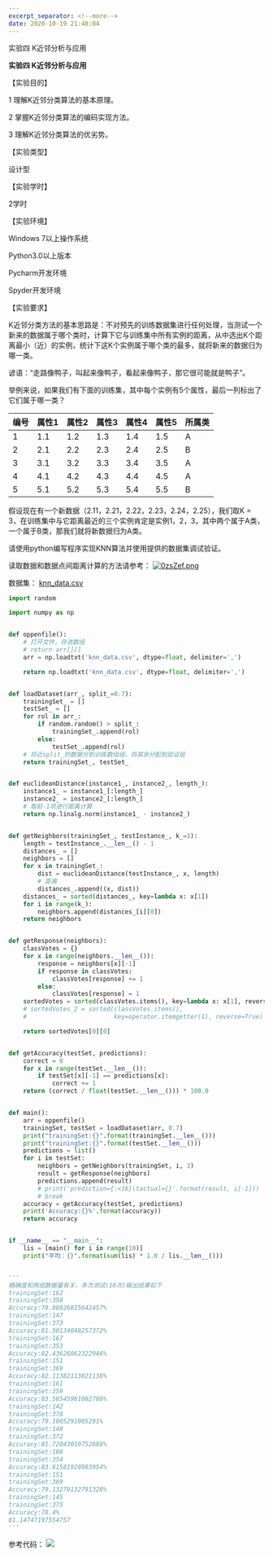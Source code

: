 ```yaml
---
excerpt_separator: <!--more-->
date: 2020-10-19 21:48:04
---
```


 实验四  K近邻分析与应用
<!--more-->

**实验四 K近邻分析与应用**

【实验目的】

1 理解K近邻分类算法的基本原理。

2 掌握K近邻分类算法的编码实现方法。

3 理解K近邻分类算法的优劣势。

【实验类型】

设计型

【实验学时】

2学时

【实验环境】

Windows 7以上操作系统

Python3.0以上版本

Pycharm开发环境

Spyder开发环境

【实验要求】

K近邻分类方法的基本思路是：不对预先的训练数据集进行任何处理，当测试一个新来的数据属于哪个类时，计算下它与训练集中所有实例的距离，从中选出K个距离最小（近）的实例，统计下这K个实例属于哪个类的最多，就将新来的数据归为哪一类。

谚语：“走路像鸭子，叫起来像鸭子，看起来像鸭子，那它很可能就是鸭子”。

举例来说，如果我们有下面的训练集，其中每个实例有5个属性，最后一列标出了它们属于哪一类？

| 编号 | 属性1 | 属性2 | 属性3 | 属性4 | 属性5 | 所属类 |
|------|-------|-------|-------|-------|-------|--------|
| 1    | 1.1   | 1.2   | 1.3   | 1.4   | 1.5   | A      |
| 2    | 2.1   | 2.2   | 2.3   | 2.4   | 2.5   | B      |
| 3    | 3.1   | 3.2   | 3.3   | 3.4   | 3.5   | A      |
| 4    | 4.1   | 4.2   | 4.3   | 4.4   | 4.5   | A      |
| 5    | 5.1   | 5.2   | 5.3   | 5.4   | 5.5   | B      |

假设现在有一个新数据（2.11，2.21，2.22，2.23，2.24，2.25），我们取K =
3，在训练集中与它距离最近的三个实例肯定是实例1，2，3，其中两个属于A类，一个属于B类，那我们就将新数据归为A类。

请使用python编写程序实现KNN算法并使用提供的数据集调试验证。

读取数据和数据点间距离计算的方法请参考：
[![0zsZef.png](https://s1.ax1x.com/2020/10/19/0zsZef.png)](https://imgchr.com/i/0zsZef)


数据集：
<a  href="https://github.com/xx025/xx025.github.com/tree/master/assets/file/2020-10-19">knn_data.csv</a> 
```python
import random

import numpy as np


def oppenfile():
    # 打开文件，存进数组
    # return arr[][]
    arr = np.loadtxt('knn_data.csv', dtype=float, delimiter=',')

    return np.loadtxt('knn_data.csv', dtype=float, delimiter=',')


def loadDataset(arr_, split_=0.7):
    trainingSet_ = []
    testSet_ = []
    for rol in arr_:
        if random.random() > split_:
            trainingSet_.append(rol)
        else:
            testSet_.append(rol)
    # 将近split_的数据分到训练数组组，将其余分配到验证组
    return trainingSet_, testSet_


def euclideanDistance(instance1_, instance2_, length_):
    instance1_ = instance1_[:length_]
    instance2_ = instance2_[:length_]
    # 取前-1项进行距离计算
    return np.linalg.norm(instance1_ - instance2_)


def getNeighbors(trainingSet_, testInstance_, k_=3):
    length = testInstance_.__len__() - 1
    distances_ = []
    neighbors = []
    for x in trainingSet_:
        dist = euclideanDistance(testInstance_, x, length)
        # 距离
        distances_.append((x, dist))
    distances_ = sorted(distances_, key=lambda x: x[1])
    for i in range(k_):
        neighbors.append(distances_[i][0])
    return neighbors


def getResponse(neighbors):
    classVotes = {}
    for x in range(neighbors.__len__()):
        response = neighbors[x][-1]
        if response in classVotes:
            classVotes[response] += 1
        else:
            classVotes[response] = 1
    sortedVotes = sorted(classVotes.items(), key=lambda x: x[1], reverse=True)
    # sortedVotes_2 = sorted(classVotes.items(),
    #                        key=operator.itemgetter(1), reverse=True)

    return sortedVotes[0][0]


def getAccuracy(testSet, predictions):
    correct = 0
    for x in range(testSet.__len__()):
        if testSet[x][-1] == predictions[x]:
            correct += 1
    return (correct / float(testSet.__len__())) * 100.0


def main():
    arr = oppenfile()
    trainingSet, testSet = loadDataset(arr, 0.7)
    print("trainingSet:{}".format(trainingSet.__len__()))
    print("trainingSet:{}".format(testSet.__len__()))
    predictions = list()
    for i in testSet:
        neighbors = getNeighbors(trainingSet, i, 3)
        result = getResponse(neighbors)
        predictions.append(result)
        # print('prediction={:<16}\tactual={}'.format(result, i[-1]))
        # break
    accuracy = getAccuracy(testSet, predictions)
    print('Accuracy:{}%'.format(accuracy))
    return accuracy


if __name__ == "__main__":
    lis = [main() for i in range(10)]
    print("平均：{}".format(sum(lis) * 1.0 / lis.__len__()))


'''
精确度和两组数据量有关，多次测试(10次)输出结果如下
trainingSet:162
trainingSet:358
Accuracy:79.88826815642457%
trainingSet:147
trainingSet:373
Accuracy:81.50134048257372%
trainingSet:167
trainingSet:353
Accuracy:82.43626062322946%
trainingSet:151
trainingSet:369
Accuracy:82.11382113821138%
trainingSet:161
trainingSet:359
Accuracy:83.56545961002786%
trainingSet:142
trainingSet:378
Accuracy:79.1005291005291%
trainingSet:148
trainingSet:372
Accuracy:81.72043010752688%
trainingSet:166
trainingSet:354
Accuracy:83.61581920903954%
trainingSet:151
trainingSet:369
Accuracy:79.13279132791328%
trainingSet:145
trainingSet:375
Accuracy:78.4%
81.14747197554757
'''
```

参考代码：
![](https://cdn.jsdelivr.net/gh/img/20210127155509.png)
